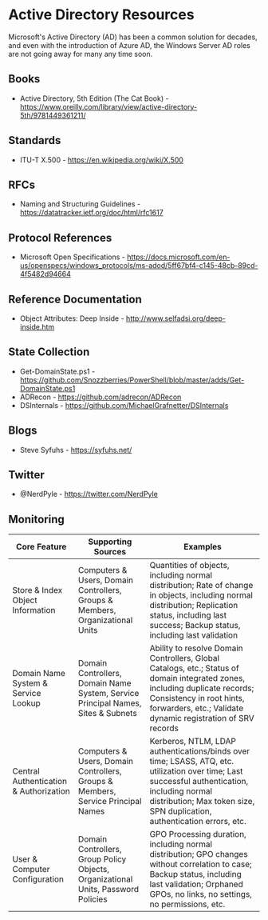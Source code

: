 # Active Directory Resources

Microsoft's Active Directory (AD) has been a common solution for decades, and even with the introduction of Azure AD, the Windows Server AD roles are not going away for many any time soon.

## Books
- Active Directory, 5th Edition (The Cat Book) - https://www.oreilly.com/library/view/active-directory-5th/9781449361211/

## Standards
- ITU-T X.500 - https://en.wikipedia.org/wiki/X.500

## RFCs
- Naming and Structuring Guidelines - https://datatracker.ietf.org/doc/html/rfc1617

## Protocol References
- Microsoft Open Specifications - https://docs.microsoft.com/en-us/openspecs/windows_protocols/ms-adod/5ff67bf4-c145-48cb-89cd-4f5482d94664

## Reference Documentation
- Object Attributes: Deep Inside - http://www.selfadsi.org/deep-inside.htm

## State Collection
- Get-DomainState.ps1 - https://github.com/Snozzberries/PowerShell/blob/master/adds/Get-DomainState.ps1
- ADRecon - https://github.com/adrecon/ADRecon
- DSInternals - https://github.com/MichaelGrafnetter/DSInternals

## Blogs
- Steve Syfuhs - https://syfuhs.net/

## Twitter
- @NerdPyle - https://twitter.com/NerdPyle

## Monitoring

| Core Feature | Supporting Sources | Examples |
| - | - | - |
| Store & Index Object Information | Computers & Users, Domain Controllers, Groups & Members, Organizational Units | Quantities of objects, including normal distribution; Rate of change in objects, including normal distribution; Replication status, including last success; Backup status, including last validation |
| Domain Name System & Service Lookup | Domain Controllers, Domain Name System, Service Principal Names, Sites & Subnets | Ability to resolve Domain Controllers, Global Catalogs, etc.; Status of domain integrated zones, including duplicate records; Consistency in root hints, forwarders, etc.; Validate dynamic registration of SRV records |
| Central Authentication & Authorization | Computers & Users, Domain Controllers, Groups & Members, Service Principal Names | Kerberos, NTLM, LDAP authentications/binds over time; LSASS, ATQ, etc. utilization over time; Last successful authentication, including normal distribution; Max token size, SPN duplication, authentication errors, etc. |
| User & Computer Configuration | Domain Controllers, Group Policy Objects, Organizational Units, Password Policies | GPO Processing duration, including normal distribution; GPO changes without correlation to case; Backup status, including last validation; Orphaned GPOs, no links, no settings, no permissions, etc. |
